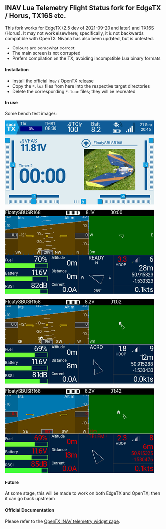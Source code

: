 ## INAV Lua Telemetry Flight Status fork for EdgeTX / Horus, TX16S etc.

This fork works for EdgeTX (2.5 dev of 2021-09-20 and later) and TX16S (Horus). It may not work elsewhere; specifically, it is not backwards compatible with OpenTX. Nivana has also been updated, but is untested.

* Colours are somewhat correct
* The main screen is not corrupted
* Prefers compilation on the TX, avoiding incompatible Lua binary formats

#### Installation

* Install the official inav / OpenTX [release](https://github.com/iNavFlight/OpenTX-Telemetry-Widget)
* Copy the `*.lua` files from here into the respective target directories
* Delete the corresponding `*.luac` files; they will be recreated

#### In use

Some bench test images:

![EdgeTX](assets/edgetx/screen-2021-09-21-204511.png)

![HDOP warning](assets/edgetx/screen-2021-09-21-210839.png)

![HDOP OK](assets/edgetx/screen-2021-09-21-211319.png)

![No Telemetry](assets/edgetx/screen-2021-09-21-211359.png)

#### Future

At some stage, this will be made to work on both EdgeTX and OpenTX; then it can go back upstream.

#### Official Documentation

Please refer to the [OpenTX INAV telemetry widget page](https://github.com/iNavFlight/OpenTX-Telemetry-Widget).
